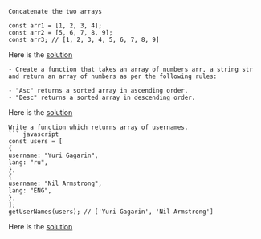 ```
Concatenate the two arrays
```

```
const arr1 = [1, 2, 3, 4];
const arr2 = [5, 6, 7, 8, 9];
const arr3; // [1, 2, 3, 4, 5, 6, 7, 8, 9]
```

Here is the [solution](1.concatenate.js)

```
- Create a function that takes an array of numbers arr, a string str
and return an array of numbers as per the following rules:

- "Asc" returns a sorted array in ascending order.
- "Desc" returns a sorted array in descending order.
```

Here is the [solution](2.ascending_descending.js)

````
Write a function which returns array of usernames.
``` javascript
const users = [
{
username: "Yuri Gagarin",
lang: "ru",
},
{
username: "Nil Armstrong",
lang: "ENG",
},
];
getUserNames(users); // ['Yuri Gagarin', 'Nil Armstrong']
````

Here is the [solution](3.usernames.js)
